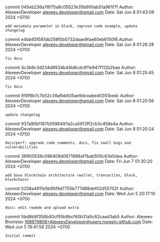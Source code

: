 commit 045eb236a78f75a8c05527e35b900ab51a961f7f
Author: AlexeevDeveloper <alexeev.developer@gmail.com>
Date:   Sat Jun 8 01:43:09 2024 +0700

    add metadata parameter in block, improve code example, update changelog

commit e4bb65f581db258f0b5732daae9fae80eb6150f6
Author: AlexeevDeveloper <alexeev.developer@gmail.com>
Date:   Sat Jun 8 01:26:28 2024 +0700

    fix docs

commit 4c3b9c3d234d9934b44b8cdc6f1e947f112b2bae
Author: AlexeevDeveloper <alexeev.developer@gmail.com>
Date:   Sat Jun 8 01:25:45 2024 +0700

    fix docs

commit 919f8b7c7b52c39afbb935ae9dceabed0351bedc
Author: AlexeevDeveloper <alexeev.developer@gmail.com>
Date:   Sat Jun 8 01:20:56 2024 +0700

    update changelog

commit 937a90b1187b5596497a2ca5913ff2cb3c458e4a
Author: AlexeevDeveloper <alexeev.developer@gmail.com>
Date:   Sat Jun 8 01:20:24 2024 +0700

    docs/perf: upgrade code comments, docs, fix small bugs and vulnerabilities

commit 36900538c086408d0671988af7bab505c63e0dea
Author: AlexeevDeveloper <alexeev.developer@gmail.com>
Date:   Fri Jun 7 01:30:20 2024 +0700

    add base blockchain architecture (wallet, transaction, block, blockchain)

commit 0258a4911e5b95f9d7755b777d88def02d55702f
Author: AlexeevDeveloper <alexeev.developer@gmail.com>
Date:   Wed Jun 5 20:17:10 2024 +0700

    docs: edit reamde and upload extra

commit 5bd8b9f356b40cf55b9bcf80b31a5c62caad3ab5
Author: Alexeev Bronislav <168979808+AlexeevDeveloper@users.noreply.github.com>
Date:   Wed Jun 5 19:41:58 2024 +0700

    Initial commit

